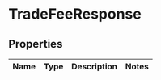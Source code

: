 

# TradeFeeResponse


## Properties

| Name | Type | Description | Notes |
|------------ | ------------- | ------------- | -------------|



